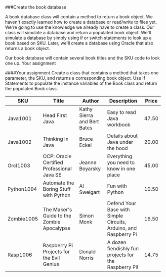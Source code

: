 <!--djw:done
updated 03.09.16 minor clarifications to text
-->
###Create the book database

A book database class will contain a method to return a book object. We haven't exactly learned how to create a database or read/write to files yet. We're going to use the knowledge we already have to create a class. Our class will simulate a database and return a populated book object. We'll simulate a database by simply using if or switch statements to look up a book based on SKU. Later, we'll create a database using Oracle that also returns a book object.

Our book database will contain several book titles and the SKU code to look one up.
Your assignment

####Your assignment
Create a class that contains a method that takes one parameter, the SKU, and returns a corresponding book object. Use If Statements to populate the instance variables of the Book class and return the populated Book class.

|**SKU**|**Title**|**Author**|**Description**|**Price**|
|--|--|--|--|--|
|Java1001|Head First Java |Kathy Sierra and Bert Bates|Easy to read Java workbook|47.50|
|Java1002|Thinking in Java |Bruce Eckel|Details about Java under the hood|20.00|
|Orcl1003|OCP: Oracle Certified Professional Java SE |Jeanne Boyarsky|Everything you need to know in one place|45.00|
|Python1004|Automate the Boring Stuff with Python |Al Sweigart|Fun with Python|10.50|
|Zombie1005|The Maker's Guide to the Zombie Apocalypse|Simon Monk|Defend Your Base with Simple Circuits, Arduino, and Raspberry Pi|16.50|
|Rasp1006|Raspberry Pi Projects for the Evil Genius |Donald Norris|A dozen fiendishly fun projects for the Raspberry Pi!|14.75|





